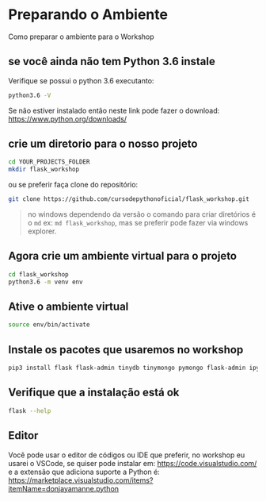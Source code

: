 # Preparando o Ambiente

Como preparar o ambiente para o Workshop

## se você ainda não tem Python 3.6 instale

Verifique se possui o python 3.6 executanto:

```bash
python3.6 -V
```

Se não estiver instalado então neste link pode fazer o download: https://www.python.org/downloads/


## crie um diretorio para o nosso projeto

```bash
cd YOUR_PROJECTS_FOLDER
mkdir flask_workshop
```

ou se preferir faça clone do repositório:

```bash
git clone https://github.com/cursodepythonoficial/flask_workshop.git

```

> no windows dependendo da versão o comando para criar diretórios é o `md` ex: `md flask_workshop`, mas se preferir pode fazer via windows explorer.

## Agora crie um ambiente virtual para o projeto

```bash
cd flask_workshop
python3.6 -m venv env
```

## Ative o ambiente virtual

```bash
source env/bin/activate
```

## Instale os pacotes que usaremos no workshop

```bash
pip3 install flask flask-admin tinydb tinymongo pymongo flask-admin ipython ipdb flask-debugtoolbar flask-wtf flask-classy
```

## Verifique que a instalação está ok

```bash
flask --help
```



## Editor

Você pode usar o editor de códigos ou IDE que preferir, no workshop eu usarei o VSCode, se quiser pode instalar em: https://code.visualstudio.com/ e a extensão que adiciona suporte a Python é: https://marketplace.visualstudio.com/items?itemName=donjayamanne.python
